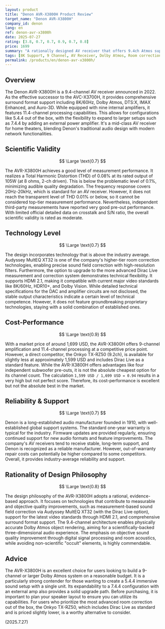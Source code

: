 ```yaml
---
layout: product
title: "Denon AVR-X3800H Product Review"
target_name: "Denon AVR-X3800H"
company_id: denon
lang: en
ref: denon-avr-x3800h
date: 2025-07-27
rating: [3.8, 0.7, 0.7, 0.9, 0.7, 0.8]
price: 1699
summary: "A rationally designed AV receiver that offers 9.4ch Atmos support for around 1,699 USD. With good measurement performance, including a THD of 0.08% (2-ch driven), and abundant features, it delivers excellent cost-performance, though a key competitor is available for slightly less."
tags: [8K Support, 9 Channel, AV Receiver, Dolby Atmos, Room correction]
permalink: /products/en/denon-avr-x3800h/
---
```

## Overview

The Denon AVR-X3800H is a 9.4-channel AV receiver announced in 2022. As the effective successor to the AVC-X3700H, it provides comprehensive surround format support including 8K/60Hz, Dolby Atmos, DTS:X, IMAX Enhanced, and Auro-3D. While equipped with nine internal amplifiers, it features 11.4-channel processing capabilities. This allows for configurations like 5.4.4 out of the box, with the flexibility to expand to larger setups such as 7.4.4 by adding an external power amplifier. It's a mid-class AV receiver for home theaters, blending Denon's traditional audio design with modern network functionalities.

## Scientific Validity

$$ \Large \text{0.7} $$

The AVR-X3800H achieves a good level of measurement performance. It realizes a Total Harmonic Distortion (THD) of 0.08% at its rated output of 105W (at 8 ohms, 2-ch driven). This is below the problematic level of 0.1%, minimizing audible quality degradation. The frequency response covers 20Hz-20kHz, which is standard for an AV receiver. However, it does not reach the transparent level of THD 0.01% or below, so it cannot be considered top-tier measurement performance. Nevertheless, independent third-party measurements have reported very good pre-out performance. With limited official detailed data on crosstalk and S/N ratio, the overall scientific validity is rated as moderate.

## Technology Level

$$ \Large \text{0.7} $$

The design incorporates technology that is above the industry average. Audyssey MultEQ XT32 is one of the company's higher-tier room correction technologies, enabling precise sound field correction with high-resolution filters. Furthermore, the option to upgrade to the more advanced Dirac Live measurement and correction system demonstrates technical flexibility. It supports HDMI 2.1, making it compatible with current major video standards like 8K/60Hz, HDR10+, and Dolby Vision. While detailed technical specifications for the DAC and amplifier circuits are not disclosed, the stable output characteristics indicate a certain level of technical competence. However, it does not feature groundbreaking proprietary technologies, staying with a solid combination of established ones.

## Cost-Performance

$$ \Large \text{0.9} $$

With a market price of around 1,699 USD, the AVR-X3800H offers 9-channel amplification and 11.4-channel processing at a competitive price point. However, a direct competitor, the Onkyo TX-RZ50 (9.2ch), is available for slightly less at approximately 1,599 USD and includes Dirac Live as a standard feature. While the AVR-X3800H offers advantages like four independent subwoofer pre-outs, it is not the absolute cheapest option for its channel count. The calculation `1,599 USD / 1,699 USD = 0.94` results in a very high but not perfect score. Therefore, its cost-performance is excellent but not the absolute best in the market.

## Reliability & Support

$$ \Large \text{0.7} $$

Denon is a long-established audio manufacturer founded in 1910, with well-established global support systems. The standard one-year warranty is typical for the industry. Firmware updates are provided regularly, ensuring continued support for new audio formats and feature improvements. The company's AV receivers tend to receive stable, long-term support, and Denon is recognized as a reliable manufacturer. However, out-of-warranty repair costs can potentially be higher compared to some competitors. Overall, it provides industry-average reliability and support.

## Rationality of Design Philosophy

$$ \Large \text{0.8} $$

The design philosophy of the AVR-X3800H adopts a rational, evidence-based approach. It focuses on technologies that contribute to measurable and objective quality improvements, such as measurement-based sound field correction via Audyssey MultEQ XT32 (with the Dirac Live option), support for the latest video standards through HDMI 2.1, and comprehensive surround format support. The 9.4-channel architecture enables physically accurate Dolby Atmos object rendering, aiming for a scientifically-backed three-dimensional audio experience. The emphasis on objective sound quality improvement through digital signal processing and room acoustics, while avoiding non-scientific "occult" elements, is highly commendable.

## Advice

The AVR-X3800H is an excellent choice for users looking to build a 9-channel or larger Dolby Atmos system on a reasonable budget. It is a particularly strong contender for those wanting to create a 5.4.4 immersive sound setup with a single unit. Its expandability to a 7.4.4 configuration with an external amp also provides a solid upgrade path. Before purchasing, it is important to plan your speaker layout to ensure you can utilize its capabilities. For users who prioritize the most advanced room correction out of the box, the Onkyo TX-RZ50, which includes Dirac Live as standard and is priced slightly lower, is a worthy alternative to consider.

(2025.7.27)
